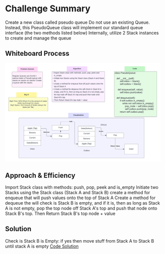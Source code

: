 # Challenge Summary
<!-- Description of the challenge -->
Create a new class called pseudo queue
Do not use an existing Queue.
Instead, this PseudoQueue class will implement our standard queue interface (the two methods listed below)
Internally, utilize 2 Stack instances to create and manage the queue

## Whiteboard Process
<!-- Embedded whiteboard image -->
![whiteboard](CodeChallenge11.png)

## Approach & Efficiency
<!-- What approach did you take? Why? What is the Big O space/time for this approach? -->
Import Stack class with methods: push, pop, peek and is_empty
Initiate two Stacks using the Stack class (Stack A and Stack B)
create a method for enqueue that will push values onto the top of Stack A
Create a method for dequeue the will check is Stack B is empty, and if it is, then as long as Stack A is not empty, pop the top node off Stack A's top and push that node onto Stack B's top.
Then Return Stack B's top node + value

## Solution
<!-- Show how to run your code, and examples of it in action -->
Check is Stack B is Empty: if yes then move stuff from Stack A to Stack B until stack A is empty
[Code Solution](../../code_challenges/stack_queue_pseudo.py)
